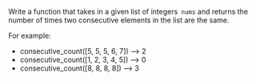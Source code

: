 Write a function that takes in a given list of integers` nums` and returns the number of times two consecutive elements in the list are the same.

For example:

- consecutive_count([5, 5, 5, 6, 7]) -->  2
- consecutive_count([1, 2, 3, 4, 5]) --> 0
- consecutive_count([8, 8, 8, 8]) --> 3
